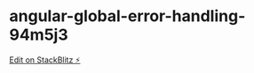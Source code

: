 # angular-global-error-handling-94m5j3

[Edit on StackBlitz ⚡️](https://stackblitz.com/edit/angular-global-error-handling-94m5j3)